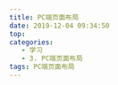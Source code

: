 ```yaml
---
title: PC端页面布局
date: 2019-12-04 09:34:50
top:
categories:
   - 学习
   - 3. PC端页面布局
tags: PC端页面布局
---
```

